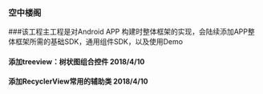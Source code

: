 ### 空中楼阁
###该工程主工程是对Android APP 构建时整体框架的实现，会陆续添加APP整体框架所需的基础SDK，通用组件SDK，以及使用Demo
#### 添加treeview：树状图组合控件 2018/4/10
#### 添加RecyclerView常用的辅助类 2018/4/10
